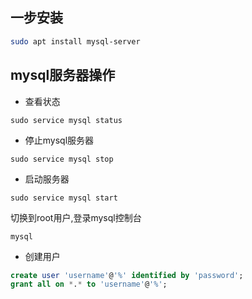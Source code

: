 


## 一步安装

```bash
sudo apt install mysql-server
```

## mysql服务器操作

* 查看状态

`sudo service mysql status`

* 停止mysql服务器

`sudo service mysql stop`

* 启动服务器

`sudo service mysql start`

切换到root用户,登录mysql控制台

`mysql`

* 创建用户

```sql
create user 'username'@'%' identified by 'password';
grant all on *.* to 'username'@'%';
```

